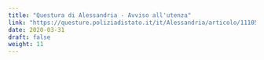 ```yaml
---
title: "Questura di Alessandria - Avviso all'utenza"
link: "https://questure.poliziadistato.it/it/Alessandria/articolo/11105e68cc2498392800987303/"
date: 2020-03-31
draft: false
weight: 11
---
```

